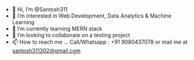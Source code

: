 - 👋 Hi, I’m @Santosh311
- 👀 I’m interested in Web Development, Data Analytics & Machine Learning
- 🌱 I’m currently learning MERN stack
- 💞️ I’m looking to collaborate on a testing project
- 📫 How to reach me ... Call/Whatsapp : +91 9080437078 or mail me at santosh311302@gmail.com

<!---
Santosh311/Santosh311 is a ✨ special ✨ repository because its `README.md` (this file) appears on your GitHub profile.
You can click the Preview link to take a look at your changes.
--->
